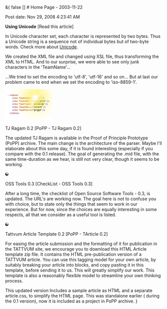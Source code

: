 &{<nil> false <nil> <nil> [] <nil> <nil> <nil> <nil> # Home Page - 2003-11-22

Post date: Nov 29, 2008 4:23:41 AM

**Using Unicode** [Read this article]

In Unicode character set, each character is represented by two bytes. Thus a Unicode string is a sequence not of individual bytes but of two-byte words. Check more about [Unicode](https://www.unicode.org/).

We created the XML file and changed using XSL file, thus transforming the XML to HTML. And to our surprise, we were able to see only junk characters in the 'TeamName'...

...We tried to set the encoding to 'utf-8', 'utf-16' and so on... But at last our problem came to end when we set the encoding to 'iso-8859-1'.

![Unicode Image](/assets/images/Home%20Page%20-%202003-11-22/9a6bd476b70abb927f2df184a8d3dd0d.jpg)

 TJ Ragam 0.2 [PoPP - TJ Ragam 0.2]

The updated TJ Ragam is available in the Proof of Principle Prototype (PoPP) archive. The main change is the architecture of the parser. Maybe I'll elaborate about this some day, if it is found interesting (especially if you compare with the 0.1 release). The goal of generating the .mid file, with the same time-duration as we hear, is still not very clear, though it seems to be working.

![TJ Ragam Image](/assets/images/Home%20Page%20-%202003-11-22/5b8d2dc98a6c9633af47100a15fdf4bf.jpg)

 OSS Tools 0.3 [CheckList - OSS Tools 0.3]

After a long time, the checklist of Open Source Software Tools - 0.3, is updated. The URL's are working now. The goal here is not to confuse you with choice, but to state only the things that seem to work in our experience. But for now, since the choices are equally interesting in some respects, all that we consider as a useful tool is listed.

![OSS Tools Image](/assets/images/Home%20Page%20-%202003-11-22/d45395b29cd437349cd4495eca68613a.jpg)

 Tattvum Article Template 0.2 [PoPP - TArticle 0.2]

For easing the article submission and the formatting of it for publication in the TATTVUM site, we encourage you to download this HTML Article template zip file. It contains the HTML pre-publication version of a TATTVUM article. You can use this tagging model for your own article, by suitably breaking your article into blocks, and copy pasting it in this template, before sending it to us. This will greatly simplify our work. This template is also a reasonably flexible model to streamline your own thinking process.

This updated version Includes a sample article as HTML and a separate article.css, to simplify the HTML page. This was standalone earlier ( during the 0.1 version), now it is included as a project in PoPP archive.
}
